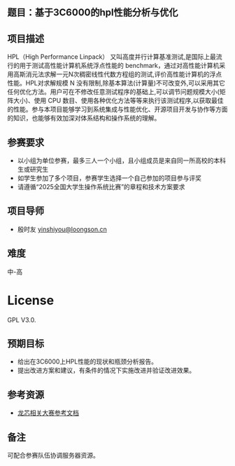 ## 题目：基于3C6000的hpl性能分析与优化
## 项目描述
HPL（High Performance Linpack） 又叫高度并行计算基准测试,是国际上最流行的用于测试高性能计算机系统浮点性能的 benchmark，通过对高性能计算机采用高斯消元法求解一元N次稠密线性代数方程组的测试,评价高性能计算机的浮点性能。HPL对求解规模 N 没有限制,除基本算法(计算量)不可改变外,可以采用其它任何优化方法。用户可在不修改任意测试程序的基础上,可以调节问题规模大小(矩阵大小)、使用 CPU 数目、使用各种优化方法等等来执行该测试程序,以获取最佳的性能。参与本项目能够学习到系统集成与性能优化、开源项目开发与协作等方面的知识，也能够有效加深对体系结构和操作系统的理解。

## 参赛要求
* 以小组为单位参赛，最多三人一个小组，且小组成员是来自同一所高校的本科生或研究生
* 如学生参加了多个项目，参赛学生选择一个自己参加的项目参与评奖
* 请遵循“2025全国大学生操作系统比赛”的章程和技术方案要求

## 项目导师 
* 殷时友 yinshiyou@loongson.cn 

## 难度
中-高

# License
GPL V3.0.

## 预期目标
* 给出在3C6000上HPL性能的现状和瓶颈分析报告。
* 提出改进方案和建议，有条件的情况下实施改进并验证改进效果。

## 参考资源
* [龙芯相关大赛参考文档](https://github.com/LoongsonLab/oscomp-documents)

## 备注
可配合参赛队伍协调服务器资源。
